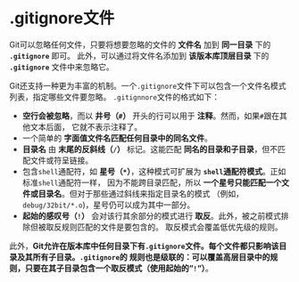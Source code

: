 .gitignore文件
===================================================================
Git可以忽略任何文件，只要将想要忽略的文件的 **文件名** 加到 **同一目录** 下的 **`.gitignore`** 即可。
此外，可以通过将文件名添加到 **该版本库顶层目录** 下的 **`.gitignore`** 文件中来忽略它。

Git还支持一种更为丰富的机制。一个`.gitignore`文件下可以包含一个文件名模式列表，指定哪些文件要忽略。
`.gitignnore`文件的格式如下：
+ **空行会被忽略**，而以 **井号（`#`）** 开头的行可以用于 **注释**。然而，如果`#`跟在其他文本后面，
它就不表示注释了。
+ 一个简单的 **字面值文件名匹配任何目录中的同名文件**。
+ **目录名** 由 **末尾的反斜线（`/`）** 标记。这能匹配 **同名的目录和子目录**，但不匹配文件或符呈链接。
+ 包含`shell`通配符，如 **星号（`*`）**，这种模式可扩展为 **`shell`通配符模式**。正如标准`shell`通配符一样，
因为不能跨目录匹配，所以 **一个星号只能匹配一个文件或目录名**。但对于那些通过斜线来指定目录名的模式
（例如，`debug/32bit/*.o`)，星号仍可以成为其中一部分。
+ **起始的感叹号（`!`）** 会对该行其余部分的模式进行 **取反**。此外，被之前模式排除但被取反规则匹配的文件是要包含的。
取反模式会覆盖低优先级的规则。

此外，**Git允许在版本库中任何目录下有`.gitignore`文件。每个文件都只影响该目录及其所有子目录。`.gitignore`的
规则也是级联的：可以覆盖高层目录中的规则，只要在其子目录包含一个取反模式（使用起始的“`!`“）**。






